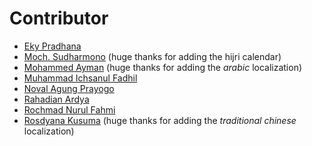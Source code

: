 # Contributor

- [Eky Pradhana](https://www.linkedin.com/in/eky-pradhana-a7aa6143)
- [Moch. Sudharmono](https://github.com/moch-sudharmono) (huge thanks for adding the hijri calendar)
- [Mohammed Ayman](https://github.com/MohammedAyman2018) (huge thanks for adding the *arabic* localization)
- [Muhammad Ichsanul Fadhil](https://github.com/ichsanputr)
- [Noval Agung Prayogo](https://github.com/novalagung)
- [Rahadian Ardya](https://www.linkedin.com/in/rahadianardya)
- [Rochmad Nurul Fahmi](https://github.com/rochmadnf)
- [Rosdyana Kusuma](https://github.com/rosdyana) (huge thanks for adding the *traditional chinese* localization)
